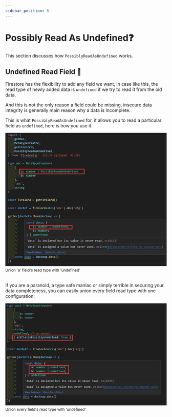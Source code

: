 ```yaml
---
sidebar_position: 6
---
```


# Possibly Read As Undefined❓

This section discusses how `PossiblyReadAsUndefined` works.

## Undefined Read Field 🦜

Firestore has the flexibility to add any field we want, in case like this, the read type of newly added data is `undefined` if we try to read it from the old data.

And this is not the only reason a field could be missing, insecure data integrity is generally main reason why a data is incomplete.

This is what `PossiblyReadAsUndefined` for, it allows you to read a particular field as `undefined`, here is how you use it.

<div  style={{ display:'flex', flexDirection:"column", alignItems:'center' }}>
        <img src='https://github.com/tylim88/FirelordJSDoc/blob/main/static/img/possiblyReadAsUndefined1.png?raw=true' />
        <small>Union 'a' field's read type with 'undefined'</small>
</div>
<br/>

If you are a paranoid, a type safe maniac or simply terrible in securing your data completeness, you can easily union every field read type with one configuration:

<div  style={{ display:'flex', flexDirection:"column", alignItems:'center' }}>
        <img src='https://github.com/tylim88/FirelordJSDoc/blob/main/static/img/possiblyReadAsUndefined2.png?raw=true' />
        <small>Union every field's read type with 'undefined'</small>
</div>
<br/>
